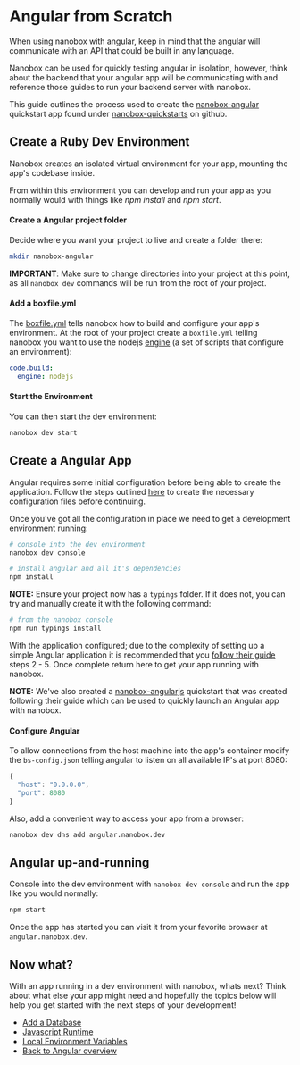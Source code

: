 # Angular from Scratch
When using nanobox with angular, keep in mind that the angular will communicate with an API that could be built in any language.

Nanobox can be used for quickly testing angular in isolation, however, think about the backend that your angular app will be communicating with and reference those guides to run your backend server with nanobox.

This guide outlines the process used to create the <a href="https://github.com/nanobox-quickstarts/nanobox-angular" target="\_blank">nanobox-angular</a> quickstart app found under <a href="https://github.com/nanobox-quickstarts" target="\_blank">nanobox-quickstarts</a> on github.

## Create a Ruby Dev Environment
Nanobox creates an isolated virtual environment for your app, mounting the app's codebase inside.

From within this environment you can develop and run your app as you normally would with things like *npm install* and *npm start*.

#### Create a Angular project folder
Decide where you want your project to live and create a folder there:

```bash
mkdir nanobox-angular
```

**IMPORTANT**: Make sure to change directories into your project at this point, as all `nanobox dev` commands will be run from the root of your project.

#### Add a boxfile.yml
The <a href="https://docs.nanobox.io/boxfile/" target="\_blank">boxfile.yml</a> tells nanobox how to build and configure your app's environment. At the root of your project create a `boxfile.yml` telling nanobox you want to use the nodejs <a href="https://docs.nanobox.io/engines/" target="\_blank">engine</a> (a set of scripts that configure an environment):

```yaml
code.build:
  engine: nodejs
```

#### Start the Environment
You can then start the dev environment:

```bash
nanobox dev start
```

## Create a Angular App
Angular requires some initial configuration before being able to create the application. Follow the steps outlined <a href="https://angular.io/docs/ts/latest/quickstart.html#!#add-config-files" target="\_blank">here</a> to create the necessary configuration files before continuing.

Once you've got all the configuration in place we need to get a development environment running:

```bash
# console into the dev environment
nanobox dev console

# install angular and all it's dependencies
npm install
```

**NOTE:** Ensure your project now has a `typings` folder. If it does not, you can try and manually create it with the following command:

```bash
# from the nanobox console
npm run typings install
```

With the application configured; due to the complexity of setting up a simple Angular application it is recommended that you <a href="https://angular.io/docs/ts/latest/quickstart.html#!#ngmodule" target="\_blank">follow their guide</a> steps 2 - 5. Once complete return here to get your app running with nanobox.

**NOTE:** We've also created a <a href="https://github.com/nanobox-quickstarts/nanobox-angularjs" target="\_blank">nanobox-angularjs</a> quickstart that was created following their guide which can be used to quickly launch an Angular app with nanobox.

#### Configure Angular
To allow connections from the host machine into the app's container modify the `bs-config.json` telling angular to listen on all available IP's at port 8080:

```javascript
{
  "host": "0.0.0.0",
  "port": 8080
}
```

Also, add a convenient way to access your app from a browser:

```bash
nanobox dev dns add angular.nanobox.dev
```

## Angular up-and-running
Console into the dev environment with `nanobox dev console` and run the app like you would normally:

```bash
npm start
```

Once the app has started you can visit it from your favorite browser at `angular.nanobox.dev`.

## Now what?
With an app running in a dev environment with nanobox, whats next? Think about what else your app might need and hopefully the topics below will help you get started with the next steps of your development!

* [Add a Database](/javascript/angular/add-a-database)
* [Javascript Runtime](/javascript/angular/javascript-runtime)
* [Local Environment Variables](/javascript/angular/local-evars)
* [Back to Angular overview](/javascript/angular)
